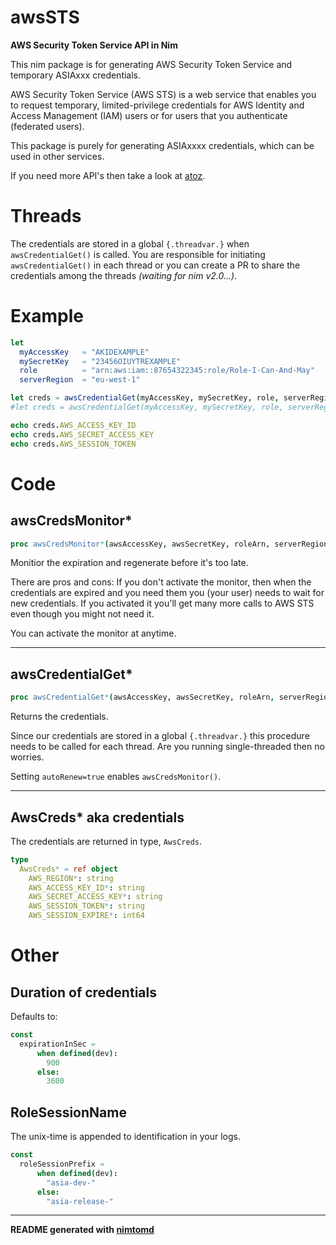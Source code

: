 # awsSTS

**AWS Security Token Service API in Nim**

This nim package is for generating AWS Security Token Service and temporary
ASIAxxx credentials.

AWS Security Token Service (AWS STS) is a web service that enables you to
request temporary, limited-privilege credentials for AWS Identity and Access
Management (IAM) users or for users that you authenticate (federated users).

This package is purely for generating ASIAxxxx credentials, which can be used
in other services.

If you need more API's then take a look at [atoz](https://github.com/disruptek/atoz).


# Threads

The credentials are stored in a global `{.threadvar.}` when `awsCredentialGet()`
is called. You are responsible for initiating `awsCredentialGet()` in each thread
or you can create a PR to share the credentials among the threads *(waiting for
nim v2.0...)*.



# Example

```nim
let
  myAccessKey   = "AKIDEXAMPLE"
  mySecretKey   = "23456OIUYTREXAMPLE"
  role          = "arn:aws:iam::87654322345:role/Role-I-Can-And-May"
  serverRegion  = "eu-west-1"

let creds = awsCredentialGet(myAccessKey, mySecretKey, role, serverRegion)
#let creds = awsCredentialGet(myAccessKey, mySecretKey, role, serverRegion, autoRenew=true)

echo creds.AWS_ACCESS_KEY_ID
echo creds.AWS_SECRET_ACCESS_KEY
echo creds.AWS_SESSION_TOKEN
```







# Code

## awsCredsMonitor*

```nim
proc awsCredsMonitor*(awsAccessKey, awsSecretKey, roleArn, serverRegion: string, duration=expirationInSec) {.async.} =
```

Monitior the expiration and regenerate before it's too late. 

 There are pros and cons: If you don't activate the monitor, then when the credentials are expired and you need them you (your user) needs to wait for new credentials. If you activated it you'll get many more calls to AWS STS even though you might not need it. 

 You can activate the monitor at anytime.


____

## awsCredentialGet*

```nim
proc awsCredentialGet*(awsAccessKey, awsSecretKey, roleArn, serverRegion: string, duration=expirationInSec, autoRenew=false): AwsCreds =
```

Returns the credentials. 

Since our credentials are stored in a global `{.threadvar.}` this procedure needs to be called for each thread. Are you running single-threaded then no worries.

Setting `autoRenew=true` enables `awsCredsMonitor()`.

____


## AwsCreds* aka credentials

The credentials are returned in type, `AwsCreds`.

```nim
type
  AwsCreds* = ref object
    AWS_REGION*: string
    AWS_ACCESS_KEY_ID*: string
    AWS_SECRET_ACCESS_KEY*: string
    AWS_SESSION_TOKEN*: string
    AWS_SESSION_EXPIRE*: int64
```


# Other

## Duration of credentials

Defaults to:
```nim
const
  expirationInSec =
      when defined(dev):
        900
      else:
        3600
```

## RoleSessionName

The unix-time is appended to identification in your logs.

```nim
const
  roleSessionPrefix =
      when defined(dev):
        "asia-dev-"
      else:
        "asia-release-"
```

_____

**README generated with [nimtomd](https://github.com/ThomasTJdev/nimtomd)**
